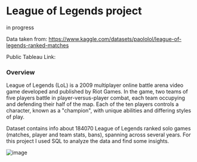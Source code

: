 # League of Legends project


in progress

Data taken from: https://www.kaggle.com/datasets/paololol/league-of-legends-ranked-matches

Public Tableau Link:


### Overview

League of Legends (LoL) is a 2009 multiplayer online battle arena video game developed and published by Riot Games. In the game, two teams of five players battle in player-versus-player combat, each team occupying and defending their half of the map. Each of the ten players controls a character, known as a "champion", with unique abilities and differing styles of play.

Dataset contains info about 184070 League of Legends ranked solo games (matches, player and team stats, bans), spanning across several years. For this project I used SQL to analyze the data and find some insights.

![image](https://user-images.githubusercontent.com/99446425/172064059-732880ba-46ea-4b3e-bb10-4206b7d86837.png)
